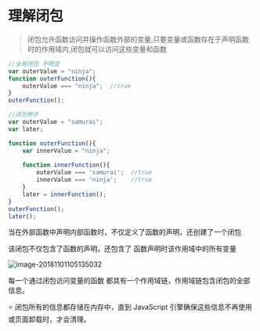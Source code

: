 # 理解闭包

> 闭包允许函数访问并操作函数外部的变量,只要变量或函数存在于声明函数时的作用域内,闭包就可以访问这些变量和函数



```javascript
//全局闭包 不明显
var outerValue = "ninja";
function outerFunction(){
    outerValue === "ninja";  //true
}
outerFunction();
```



```javascript
//闭包例子
var outerValue = "samurai";
var later;

function outerFunction(){
    var innerValue = "ninja";
    
    function innerFunction(){
        outerValue === 'samurai';  //true
        innerValue === 'ninja';    //true
    }
    later = innerFunction();
}
outerFunction();
later();
```



当在外部函数中声明内部函数时，不仅定义了函数的声明，还创建了一个闭包

该闭包不仅包含了函数的声明，还包含了 函数声明时该作用域中的所有变量



![image-20181101105135032](/Users/smiler/notebook/gitbook/javascript/JavaScript忍者秘籍/chapter5/image-20181101105135032.png)



每一个通过闭包访问变量的函数 都具有一个作用域链，作用域链包含闭包的全部信息。

:star: 闭包所有的信息都存储在内存中，直到 JavaScript 引擎确保这些信息不再使用或页面卸载时，才会清理。

















